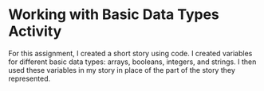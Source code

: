 # Working with Basic Data Types Activity
For this assignment, I created a short story using code. I created variables for different basic data types: arrays, booleans, integers, and strings. I then used these variables in my story in place of the part of the story they represented.